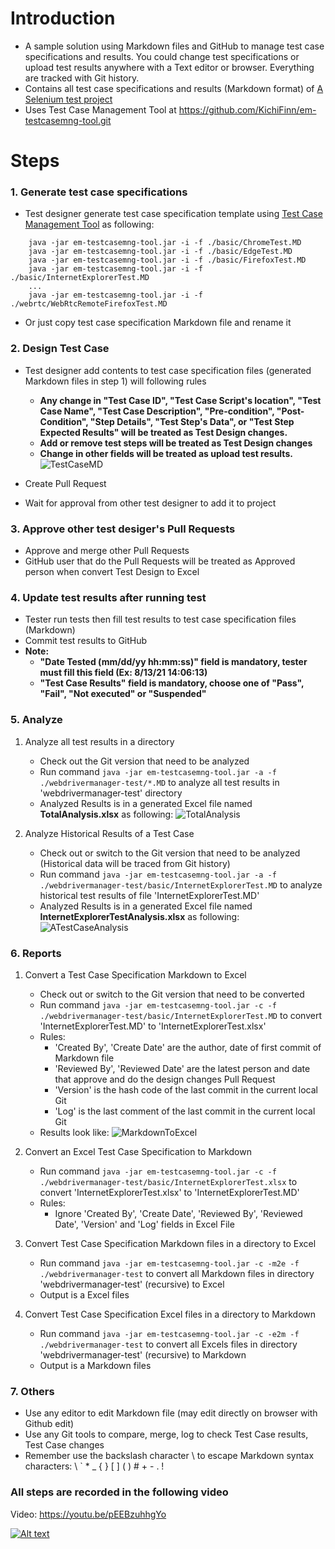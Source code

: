 # Introduction
* A sample solution using Markdown files and GitHub to manage test case specifications and results. You could change test specifications or upload test results anywhere with a Text editor or browser. Everything are tracked with Git history.
* Contains all test case specifications and results (Markdown format) of [A Selenium test project](https://github.com/bonigarcia/webdrivermanager-examples.git)
* Uses Test Case Management Tool at https://github.com/KichiFinn/em-testcasemng-tool.git

# Steps
### 1. Generate test case specifications
* Test designer generate test case specification template using [Test Case Management Tool](https://github.com/KichiFinn/em-testcasemng-tool) as following:
``` 
    java -jar em-testcasemng-tool.jar -i -f ./basic/ChromeTest.MD
    java -jar em-testcasemng-tool.jar -i -f ./basic/EdgeTest.MD
    java -jar em-testcasemng-tool.jar -i -f ./basic/FirefoxTest.MD
    java -jar em-testcasemng-tool.jar -i -f ./basic/InternetExplorerTest.MD
    ...
    java -jar em-testcasemng-tool.jar -i -f ./webrtc/WebRtcRemoteFirefoxTest.MD
```
* Or just copy test case specification Markdown file and rename it
### 2. Design Test Case
* Test designer add contents to test case specification files (generated Markdown files in step 1) will following rules
  *  **Any change in "Test Case ID", "Test Case Script's location", "Test Case Name", "Test Case Description", "Pre-condition", "Post-Condition", "Step Details", "Test Step's Data", or "Test Step Expected Results" will be treated as Test Design changes.**
  * **Add or remove test steps will be treated as Test Design changes**
  * **Change in other fields will be treated as upload test results.**
  ![TestCaseMD](https://user-images.githubusercontent.com/25169430/129434364-4c60123e-9a68-40a6-bde1-d7210eecd3ae.png)

* Create Pull Request
* Wait for approval from other test designer to add it to project
### 3. Approve other test desiger's Pull Requests
* Approve and merge other Pull Requests
* GitHub user that do the Pull Requests will be treated as Approved person when convert Test Design to Excel
### 4. Update test results after running test
* Tester run tests then fill test results to test case specification files (Markdown)
* Commit test results to GitHub
* **Note:**
    * **"Date Tested (mm/dd/yy hh:mm:ss)" field is mandatory, tester must fill this field (Ex: 8/13/21 14:06:13)**
    * **"Test Case Results" field is mandatory, choose one of "Pass", "Fail", "Not executed" or "Suspended"**
### 5. Analyze
1. Analyze all test results in a directory
    * Check out the Git version that need to be analyzed
    * Run command ```java -jar em-testcasemng-tool.jar -a -f ./webdrivermanager-test/*.MD``` to analyze all test results in 'webdrivermanager-test' directory
    * Analyzed Results is in a generated Excel file named **TotalAnalysis.xlsx** as following:
    ![TotalAnalysis](https://user-images.githubusercontent.com/25169430/129434378-f0fb0014-2c15-4ec9-aab4-cc25d04a603f.png)

2. Analyze Historical Results of a Test Case
    * Check out or switch to the Git version that need to be analyzed (Historical data will be traced from Git history)
    * Run command ```java -jar em-testcasemng-tool.jar -a -f ./webdrivermanager-test/basic/InternetExplorerTest.MD``` to analyze  historical test results of file 'InternetExplorerTest.MD'
    * Analyzed Results is in a generated Excel file named **InternetExplorerTestAnalysis.xlsx** as following:
    ![ATestCaseAnalysis](https://user-images.githubusercontent.com/25169430/129434398-bf59bb8f-cfe7-4221-ba87-79bca3144c97.png)

### 6. Reports
1. Convert a Test Case Specification Markdown to Excel
    * Check out or switch to the  Git version that need to be converted
    * Run command ```java -jar em-testcasemng-tool.jar -c -f ./webdrivermanager-test/basic/InternetExplorerTest.MD``` to convert 'InternetExplorerTest.MD' to 'InternetExplorerTest.xlsx'
    * Rules: 
        * 'Created By', 'Create Date' are the author, date of first commit of Markdown file
        * 'Reviewed By', 'Reviewed Date' are the latest person and date that approve and do the design changes Pull Request
        * 'Version' is the hash code of the last commit in the current local Git
        * 'Log' is the last comment of  the last commit in the current local Git
    * Results look like:
    ![MarkdownToExcel](https://user-images.githubusercontent.com/25169430/129434408-6ed6c6aa-724f-4479-ac9f-ab1b5ec17771.png)

2. Convert an Excel Test Case Specification to Markdown
    * Run command ```java -jar em-testcasemng-tool.jar -c -f ./webdrivermanager-test/basic/InternetExplorerTest.xlsx``` to convert 'InternetExplorerTest.xlsx' to 'InternetExplorerTest.MD'
    * Rules:
        * Ignore 'Created By', 'Create Date', 'Reviewed By', 'Reviewed Date', 'Version' and 'Log' fields in Excel File
3. Convert Test Case Specification Markdown files in a directory to Excel
    * Run command ```java -jar em-testcasemng-tool.jar -c -m2e -f ./webdrivermanager-test``` to convert all Markdown files in directory 'webdrivermanager-test' (recursive) to Excel
    * Output is a Excel files
4. Convert Test Case Specification Excel files in a directory to Markdown
    * Run command ```java -jar em-testcasemng-tool.jar -c -e2m -f ./webdrivermanager-test``` to convert all Excels files in directory 'webdrivermanager-test' (recursive) to Markdown
    * Output is a Markdown files
### 7. Others
* Use any editor to edit Markdown file (may edit directly on browser with Github edit)
* Use any Git tools to compare, merge, log to check Test Case results, Test Case changes
* Remember use the backslash character \ to escape Markdown syntax characters: \\ \` \* \_ \{ \} \[ \] \( \) \# \+ \- \. \!

### All steps are recorded in the following video
Video: https://youtu.be/pEEBzuhhgYo

[![Alt text](https://img.youtube.com/vi/pEEBzuhhgYo/0.jpg)](https://www.youtube.com/watch?v=pEEBzuhhgYo)

